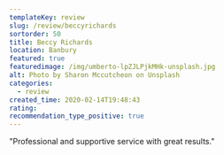 ```yaml
---
templateKey: review
slug: /review/beccyrichards
sortorder: 50
title: Beccy Richards
location: Banbury
featured: true
featuredimage: /img/umberto-lpZJLPjkMHk-unsplash.jpg
alt: Photo by Sharon Mccutcheon on Unsplash
categories:
  - review
created_time: 2020-02-14T19:48:43
rating: 
recommendation_type_positive: true
---
```

"Professional and supportive service with great results."